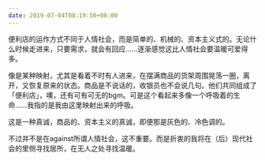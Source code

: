 ```yaml
---
date: 2019-07-04T08:19:50+08:00
---
```

便利店的运作方式不同于人情社会，而是简单的、机械的、资本主义式的。无论什么时候走进来，只要需求，就会有回应……逐渐感觉这比人情社会要温暖可爱得多。

像是某种映射，尤其是看着不时有人进来，在摆满商品的货架周围晃荡一圈，离开，又恢复原来的状态。商品是不说话的，收银员也不会说几句。他们共同组成了「便利店」，噢，还有可有可无的bgm。可是这个看起来多像一个呼吸着的生命……我指的是我由这里映射出来的呼吸。

这是一种真诚，商品的、资本主义的真诚，即便那是灰色的、冷色调的。

不过并不是在against所谓人情社会，这不重要。而是折衷的我将在（后）现代社会的里侧寻找居所，在无人之处寻找温暖。